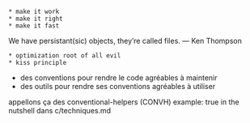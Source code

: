 
    * make it work
    * make it right
    * make it fast

We have persistant(sic) objects, they’re called files.
        — Ken Thompson

    * optimization root of all evil
    * kiss principle

* des conventions pour rendre le code agréables à maintenir
* des outils pour rendre ses conventions agréables à utiliser

appellons ça des conventional-helpers (CONVH)
example: true in the nutshell dans c/techniques.md

